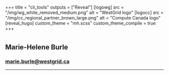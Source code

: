 +++
title = "cli_tools"
outputs = ["Reveal"]
[logowg]
src = "/img/wg_white_removed_medium.png"
alt = "WestGrid logo"
[logocc]
src = "/img/cc_regional_partner_brown_large.png"
alt = "Compute Canada logo"
[reveal_hugo]
custom_theme = "mh.scss"
custom_theme_compile = true
+++

# 

## Marie-Helene Burle

### marie.burle@westgrid.ca

---

<object type="text/html" data="https://github.com/junegunn/fzf">
</object>

